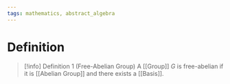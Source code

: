 ```yaml
---
tags: mathematics, abstract_algebra
---
```


# Definition

> [!info] Definition 1 (Free-Abelian Group)
> A [[Group]] $G$ is free-abelian if it is [[Abelian Group]] and there exists a [[Basis]].
